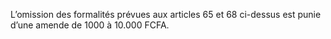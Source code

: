 L’omission des formalités prévues aux articles 65 et 68 ci-dessus est punie d’une amende de 1000 à 10.000 FCFA.